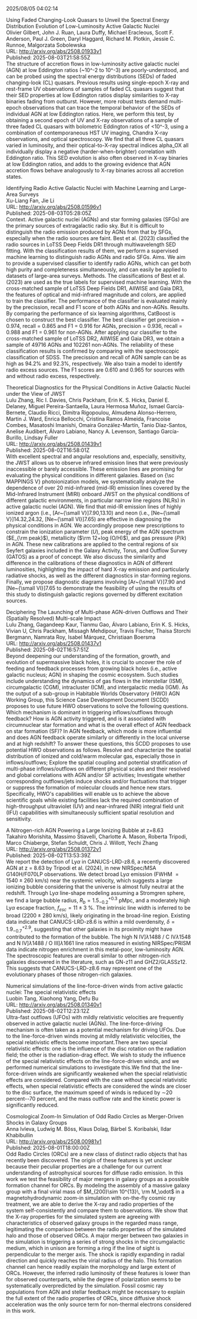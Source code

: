 2025/08/05 04:02:14  

Using Faded Changing-Look Quasars to Unveil the Spectral Energy
  Distribution Evolution of Low-Luminosity Active Galactic Nuclei  
Olivier Gilbert, John J. Ruan, Laura Duffy, Michael Eracleous, Scott F. Anderson, Paul J. Green, Daryl Haggard, Richard M. Plotkin, Jessie C. Runnoe, Malgorzata Sobolewska  
URL: http://arxiv.org/abs/2508.01933v1  
Published: 2025-08-03T21:58:55Z  
  The structure of accretion flows in low-luminosity active galactic nuclei (AGN) at low Eddington ratios (~10^-2 to 10^-3) are poorly-understood, and can be probed using the spectral energy distributions (SEDs) of faded changing-look (CL) quasars. Previous results using single-epoch X-ray and rest-frame UV observations of samples of faded CL quasars suggest that their SED properties at low Eddington ratios display similarities to X-ray binaries fading from outburst. However, more robust tests demand multi-epoch observations that can trace the temporal behavior of the SEDs of individual AGN at low Eddington ratios. Here, we perform this test, by obtaining a second epoch of UV and X-ray observations of a sample of three faded CL quasars with bolometric Eddington ratios of &lt;10^-3, using a combination of contemporaneous HST UV imaging, Chandra X-ray observations, and optical spectroscopy. We find that all three CL quasars varied in luminosity, and their optical-to-X-ray spectral indices alpha_OX all individually display a negative (harder-when-brighter) correlation with Eddington ratio. This SED evolution is also often observed in X-ray binaries at low Eddington ratios, and adds to the growing evidence that AGN accretion flows behave analogously to X-ray binaries across all accretion states.   

Identifying Radio Active Galactic Nuclei with Machine Learning and
  Large-Area Surveys  
Xu-Liang Fan, Jie Li  
URL: http://arxiv.org/abs/2508.01596v1  
Published: 2025-08-03T05:28:05Z  
  Context. Active galactic nuclei (AGNs) and star forming galaxies (SFGs) are the primary sources of extragalactic radio sky. But it is difficult to distinguish the radio emission produced by AGNs from that by SFGs, especially when the radio sources are faint. Best et al. (2023) classified the radio sources in LoTSS Deep Fields DR1 through multiwavelength SED fitting. With the classification results of them, we perform a supervised machine learning to distinguish radio AGNs and radio SFGs.   Aims. We aim to provide a supervised classifier to identify radio AGNs, which can get both high purity and completeness simultaneously, and can easily be applied to datasets of large-area surveys.   Methods. The classifications of Best et al. (2023) are used as the true labels for supervised machine learning. With the cross-matched sample of LoTSS Deep Fields DR1, AllWISE and Gaia DR3, the features of optical and mid-infrared magnitude and colors, are applied to train the classifier. The performance of the classifier is evaluated mainly by the precission, recall and F1 score of both AGNs and non-AGNs.   Results. By comparing the performance of six learning algorithms, CatBoost is chosen to construct the best classifier. The best classifier get precision = 0.974, recall = 0.865 and F1 = 0.916 for AGNs, precision = 0.936, recall = 0.988 and F1 = 0.961 for non-AGNs. After applying our classifier to the cross-matched sample of LoTSS DR2, AllWISE and Gaia DR3, we obtain a sample of 49716 AGNs and 102261 non-AGNs. The reliability of these classification results is confirmed by comparing with the spectroscopic classification of SDSS. The precission and recall of AGN sample can be as high as 94.2% and 92.3%, respectively. We also train a model to identify radio excess sources. The F1 scores are 0.610 and 0.965 for sources with and without radio excess, respectively.   

Theoretical Diagnostics for the Physical Conditions in Active Galactic
  Nuclei under the View of JWST  
Lulu Zhang, Ric I. Davies, Chris Packham, Erin K. S. Hicks, Daniel E. Delaney, Miguel Pereira-Santaella, Laura Hermosa Muñoz, Ismael García-Bernete, Claudio Ricci, Dimitra Rigopoulou, Almudena Alonso-Herrero, Martin J. Ward, Enrica Bellocchi, Cristina Ramos Almeida, Francoise Combes, Masatoshi Imanishi, Omaira González-Martín, Tanio Díaz-Santos, Anelise Audibert, Álvaro Labiano, Nancy A. Levenson, Santiago García-Burillo, Lindsay Fuller  
URL: http://arxiv.org/abs/2508.01439v1  
Published: 2025-08-02T16:58:01Z  
  With excellent spectral and angular resolutions and, especially, sensitivity, the JWST allows us to observe infrared emission lines that were previously inaccessible or barely accessible. These emission lines are promising for evaluating the physical conditions in different galaxies. Based on {\sc MAPPINGS V} photoionization models, we systematically analyze the dependence of over 20 mid-infrared (mid-IR) emission lines covered by the Mid-Infrared Instrument (MIRI) onboard JWST on the physical conditions of different galactic environments, in particular narrow line regions (NLRs) in active galactic nuclei (AGN). We find that mid-IR emission lines of highly ionized argon (i.e., [Ar~{\small V}]7.90,13.10) and neon (i.e., [Ne~{\small V}]14.32,24.32, [Ne~{\small VI}]7.65) are effective in diagnosing the physical conditions in AGN. We accordingly propose new prescriptions to constrain the ionization parameter ($U$), peak energy of the AGN spectrum ($E_{\rm peak}$), metallicity ($\rm 12+log (O/H)$), and gas pressure ($P/k$) in AGN. These new calibrations are applied to the central regions of six Seyfert galaxies included in the Galaxy Activity, Torus, and Outflow Survey (GATOS) as a proof of concept. We also discuss the similarity and difference in the calibrations of these diagnostics in AGN of different luminosities, highlighting the impact of hard X-ray emission and particularly radiative shocks, as well as the different diagnostics in star-forming regions. Finally, we propose diagnostic diagrams involving [Ar~{\small V}]7.90 and [Ne~{\small VI}]7.65 to demonstrate the feasibility of using the results of this study to distinguish galactic regions governed by different excitation sources.   

Deciphering The Launching of Multi-phase AGN-driven Outflows and Their
  (Spatially Resolved) Multi-scale Impact  
Lulu Zhang, Gagandeep Kaur, Tianmu Gao, Álvaro Labiano, Erin K. S. Hicks, Vivian U, Chris Packham, Missagh Mehdipour, Travis Fischer, Thaisa Storchi Bergmann, Namrata Roy, Isabel Márquez, Christiaan Boersma  
URL: http://arxiv.org/abs/2508.01437v1  
Published: 2025-08-02T16:57:51Z  
  Beyond deepening our understanding of the formation, growth, and evolution of supermassive black holes, it is crucial to uncover the role of feeding and feedback processes from growing black holes (i.e., active galactic nucleus; AGN) in shaping the cosmic ecosystem. Such studies include understanding the dynamics of gas flows in the interstellar (ISM), circumgalactic (CGM), intracluster (ICM), and intergalactic media (IGM). As the output of a sub-group in Habitable Worlds Observatory (HWO) AGN Working Group, this Science Case Development Document (SCDD) proposes to use future HWO observations to solve the following questions. Which mechanism is dominant in triggering inflows/outflows through feedback? How is AGN activity triggered, and is it associated with circumnuclear star formation and what is the overall effect of AGN feedback on star formation (SF)? In AGN feedback, which mode is more influential and does AGN feedback operate similarly or differently in the local universe and at high redshift? To answer these questions, this SCDD proposes to use potential HWO observations as follows. Resolve and characterize the spatial distribution of ionized and cold/warm molecular gas, especially those in inflows/outflows; Explore the spatial coupling and potential stratification of multi-phase inflows/outflows on different physical scales and their resolved and global correlations with AGN and/or SF activities; Investigate whether corresponding outflows/jets induce shocks and/or fluctuations that trigger or suppress the formation of molecular clouds and hence new stars. Specifically, HWO's capabilities will enable us to achieve the above scientific goals while existing facilities lack the required combination of high-throughput ultraviolet (UV) and near-infrared (NIR) integral field unit (IFU) capabilities with simultaneously sufficient spatial resolution and sensitivity.   

A Nitrogen-rich AGN Powering a Large Ionizing Bubble at z=8.63  
Takahiro Morishita, Massimo Stiavelli, Charlotte A. Mason, Roberta Tripodi, Marco Chiaberge, Stefan Schuldt, Chris J. Willott, Yechi Zhang  
URL: http://arxiv.org/abs/2508.01372v1  
Published: 2025-08-02T13:53:39Z  
  We report the detection of Ly${\alpha}$ in CANUCS-LRD-z8.6, a recently discovered AGN at z = 8.63 by Tripodi et al. (2024), in new NIRSpec/MSA G140H/F070LP observations. We detect broad Ly${\alpha}$ emission (FWHM $= 1540 \pm 260$ km/s) near the systemic velocity, which suggests a large ionizing bubble considering that the universe is almost fully neutral at the redshift. Through Ly${\alpha}$ line-shape modeling assuming a Stromgren sphere, we find a large bubble radius, $R_b = 1.5^{+0.3}_{-0.2}$ pMpc, and a moderately high Ly${\alpha}$ escape fraction, $f_{esc} = 11 \pm 3$ %. The intrinsic line width is inferred to be broad ($2200 \pm 280$ km/s), likely originating in the broad-line region. Existing data indicate that CANUCS-LRD-z8.6 is within a mild overdensity, $\delta = 1.9^{+2.9}_{-0.7}$, suggesting that other galaxies in its proximity might have contributed to the formation of the bubble. The high N IV]${\lambda}$1488 / C IV${\lambda}$1548 and N IV]${\lambda}$1488 / O III]${\lambda}$1661 line ratios measured in existing NIRSpec/PRISM data indicate nitrogen enrichment in this metal-poor, low-luminosity AGN. The spectroscopic features are overall similar to other nitrogen-rich galaxies discovered in the literature, such as GN-z11 and GHZ2/GLASSz12. This suggests that CANUCS-LRD-z8.6 may represent one of the evolutionary phases of those nitrogen-rich galaxies.   

Numerical simulations of the line-force-driven winds from active
  galactic nuclei: The special relativistic effects  
Luobin Tang, Xiaohong Yang, Defu Bu  
URL: http://arxiv.org/abs/2508.01340v1  
Published: 2025-08-02T12:23:12Z  
  Ultra-fast outflows (UFOs) with mildly relativistic velocities are frequently observed in active galactic nuclei (AGNs). The line-force-driving mechanism is often taken as a potential mechanism for driving UFOs. Due to the line-force-driven winds moving at mildly relativistic velocities, the special relativistic effects become important.There are two special relativistic effects: one is the influence of the disc rotation on the radiation field; the other is the radiation-drag effect. We wish to study the influence of the special relativistic effects on the line-force-driven winds, and we performed numerical simulations to investigate this.We find that the line-force-driven winds are significantly weakened when the special relativistic effects are considered. Compared with the case without special relativistic effects, when special relativistic effects are considered the winds are closer to the disc surface, the maximum speed of winds is reduced by $\sim$20 percent--70 percent, and the mass outflow rate and the kinetic power is significantly reduced.   

Cosmological Zoom-In Simulation of Odd Radio Circles as Merger-Driven
  Shocks in Galaxy Groups  
Anna Ivleva, Ludwig M. Böss, Klaus Dolag, Bärbel S. Koribalski, Ildar Khabibullin  
URL: http://arxiv.org/abs/2508.00981v1  
Published: 2025-08-01T18:00:00Z  
  Odd Radio Circles (ORCs) are a new class of distinct radio objects that has recently been discovered. The origin of these features is yet unclear because their peculiar properties are a challenge for our current understanding of astrophysical sources for diffuse radio emission. In this work we test the feasibility of major mergers in galaxy groups as a possible formation channel for ORCs. By modeling the assembly of a massive galaxy group with a final virial mass of $M_{200}\sim 10^{13}\, \rm M_\odot$ in a magnetohydrodynamic zoom-in simulation with on-the-fly cosmic ray treatment, we are able to derive the X-ray and radio properties of the system self-consistently and compare them to observations. We show that the X-ray properties for the simulated system are agreeing with characteristics of observed galaxy groups in the regarded mass range, legitimating the comparison between the radio properties of the simulated halo and those of observed ORCs. A major merger between two galaxies in the simulation is triggering a series of strong shocks in the circumgalactic medium, which in unison are forming a ring if the line of sight is perpendicular to the merger axis. The shock is rapidly expanding in radial direction and quickly reaches the virial radius of the halo. This formation channel can hence readily explain the morphology and large extent of ORCs. However, the inferred radio luminosity of these features is lower than for observed counterparts, while the degree of polarization seems to be systematically overpredicted by the simulation. Fossil cosmic ray populations from AGN and stellar feedback might be necessary to explain the full extent of the radio properties of ORCs, since diffusive shock acceleration was the only source term for non-thermal electrons considered in this work.   

